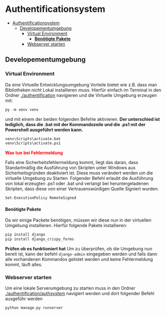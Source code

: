 # <b>Authentificationsystem</b>
- [Authentificationsystem](#authentificationsystem)
  - [Developementumgebung](#developementumgebung)
    - [Virtual Environment](#virtual-environment)
      - [**Benötigte Pakete**](#benötigte-pakete)
    - [Webserver starten](#webserver-starten)


## Developementumgebung
### Virtual Environment
Da eine Virtuelle Entwicklungsumgebung Vorteile bietet wie z.B. dass man Bibliotheken nicht Lokal installieren muss. Hierfür einfach im Terminal in den Ordner [./authentification](./authentification/) navigieren und die Virtuelle Umgebung erzeugen mit:
```ps
py -m venv venv
```
und mit einem der beiden folgenden Befehle aktivieren. **Der unterschied ist lediglich, dass die .bat mit der Kommandozeile und die .ps1 mit der Powershell ausgeführt werden kann.**

```cmd
venv\Scripts\activate.bat
venv\Scripts\activate.ps1
```
<body>
<b style="color:red;">Was tun bei Fehlermeldung</b>
<p>Falls eine Sicherheitsfehlermeldung kommt, liegt das daran, dass Standartmäßig die Ausführung von Skripten unter Windows aus Sicherheitsgründen deaktiviert ist. Diese muss verändert werden um die virtuelle Umgebung zu Starten. Folgender Befehl erlaubt die Ausführung von lokal erzeugten .ps1 oder .bat und verlangt bei heruntergeladenen Skripten, dass diese von einer Vertrauenswürdigen Quelle Signiert wurden.<p>
</body>

```ps
Set-ExecutionPolicy RemoteSigned
```

#### **Benötigte Pakete**
Da wir einige Packete benötigen, müssen wir diese nun in der virtuellen Umgebung installieren. Hierfür folgende Pakete installieren:
```ps
pip install django
pip install django_crispy_forms
```

**Prüfen ob es funktioniert hat**
Um zu überprüfen, ob die Umgebung nun bereit ist, kann der befehl `django-admin` eingegeben werden und falls dann alle vorhandenen Kommandos gelistet werden und keine Fehlermeldung kommt, läuft alles. 

### Webserver starten
Um eine lokale Serverumgebung zu starten muss in den Ordner [./authentification/authsystem](./authentification/authsystem) navigiert werden und dort folgender Befehl ausgeführ werden
```cmd
python manage.py runserver
```

